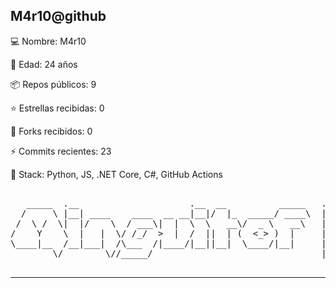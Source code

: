  
M4r10@github
--------------------------
💻 Nombre: M4r10 

🎂 Edad: 24 años 

📦 Repos públicos: 9 

⭐ Estrellas recibidas: 0 

🍴 Forks recibidos: 0 

⚡ Commits recientes: 23 


🧠 Stack: Python, JS, .NET Core, C#, GitHub Actions 


<pre>             
   _____  .__                     .__  __          _____   ._.     _____      _____        ___________    
  /     \ |__| ____    ____  __ __|__|/  |_  _____/ ____\  | |    /     \    /  |  |______/_   \   _  \   
 /  \ /  \|  |/    \  / ___\|  |  \  \   __\/  _ \   __\   |_|   /  \ /  \  /   |  |\_  __ \   /  /_\  \  
/    Y    \  |   |  \/ /_/  >  |  /  ||  | (  <_> )  |     |-|  /    Y    \/    ^   /|  | \/   \  \_/   \ 
\____|__  /__|___|  /\___  /|____/|__||__|  \____/|__|     | |  \____|__  /\____   | |__|  |___|\_____  / 
        \/        \//_____/                                |_|          \/      |__|                  \/  
 </pre>

--------------------------
